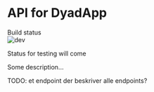 # API for DyadApp 
Build status\
![dev](https://github.com/anderstofte/DyadApp.API/workflows/dev/badge.svg)

Status for testing will come

Some description...

TODO: et endpoint der beskriver alle endpoints?
